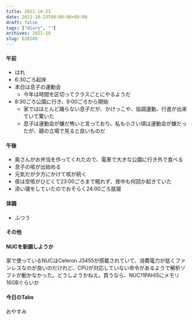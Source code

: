 ```yaml
---
title: 2021-10-23
date: 2021-10-23T00:00:00+09:00
draft: false
tags: ["diary", ""]
archives: 2021-10
slug: 630249
---
```

#### 午前
- はれ
- 6:30ごろ起床
- 本日は息子の運動会
  - 今年は時間を区切ってクラスごとにやるようだ
- 8:30ごろ公園に行き、9:00ごろから開始
  - 家ではほとんど踊らない息子だが、かけっこや、協調運動、行進が出来ていて驚いた
  - 息子は運動会が嫌だ怖いと言っており、私も小さい頃は運動会が嫌だったが、親の立場で見ると良いものだ
#### 午後
- 奥さんがお弁当を作ってくれたので、電車で大きな公園に行き外で食べる
- 息子の咳が出始める
- 元気だが夕方にかけて咳が続く
- 夜は空咳がひどくて23:00ごろまで眠れず、夜中も何回か起きていた
- 添い寝をしていたのでおそらく24:00ごろ就寝
#### 体調
- ふつう
#### その他
#### NUCを新調しようか
家で使っているNUCはCeleron J3455が搭載されていて、消費電力が低くファンレスなのが良いのだけれど、CPUが対応していない命令があるようで解析ソフトが動かなかった。どうしようかねえ。買うなら、NUC11PAHi5にメモリ16GBぐらいか
#### 今日のTabs
おやすみ